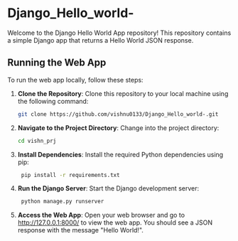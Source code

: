 # Django_Hello_world-
Welcome to the Django Hello World App repository! This repository contains a simple Django app that returns a Hello World JSON response.

## Running the Web App

To run the web app locally, follow these steps:

1. **Clone the Repository**: Clone this repository to your local machine using the following command:
   ```bash
   git clone https://github.com/vishnu0133/Django_Hello_world-.git
2. **Navigate to the Project Directory**: Change into the project directory:
    ```bash
    cd vishn_prj
3. **Install Dependencies**: Install the required Python dependencies using pip:
    ```bash
     pip install -r requirements.txt
4. **Run the Django Server**: Start the Django development server:
    ```bash
     python manage.py runserver
5. **Access the Web App**: Open your web browser and go to http://127.0.0.1:8000/ to view the web app. You should see a JSON       response with the message "Hello World!".

